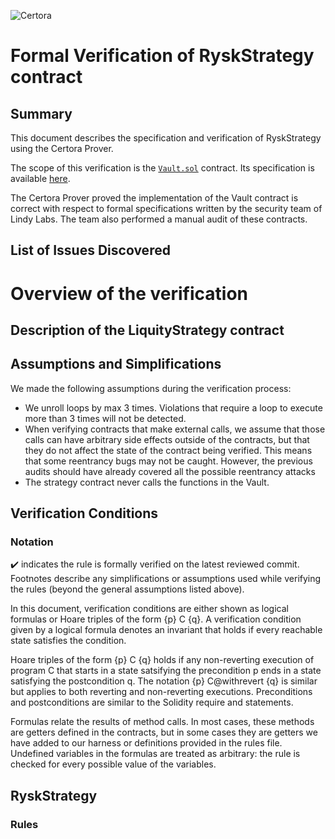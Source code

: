 ![Certora](https://hackmd.io/_uploads/H1yqrfBZY.png)
# Formal Verification of RyskStrategy contract

## Summary

This document describes the specification and verification of RyskStrategy using the Certora Prover. 

The scope of this verification is the [`Vault.sol`](https://github.com/lindy-labs/sc_solidity-contracts/blob/main/contracts/Vault.sol) contract. Its specification is available [here](specs/Vault.spec).

The Certora Prover proved the implementation of the Vault contract is correct with respect to formal specifications written by the security team of Lindy Labs.  The team also performed a manual audit of these contracts.

## List of Issues Discovered

# Overview of the verification

## Description of the LiquityStrategy contract

## Assumptions and Simplifications

We made the following assumptions during the verification process:

- We unroll loops by max 3 times. Violations that require a loop to execute more than 3 times will not be detected.
- When verifying contracts that make external calls, we assume that those calls can have arbitrary side effects outside of the contracts, but that they do not affect the state of the contract being verified. This means that some reentrancy bugs may not be caught. However, the previous audits should have already covered all the possible reentrancy attacks
- The strategy contract never calls the functions in the Vault.

## Verification Conditions
### Notation
✔️ indicates the rule is formally verified on the latest reviewed commit. Footnotes describe any simplifications or assumptions used while verifying the rules (beyond the general assumptions listed above).


In this document, verification conditions are either shown as logical formulas or Hoare triples of the form {p} C {q}. A verification condition given by a logical formula denotes an invariant that holds if every reachable state satisfies the condition.

Hoare triples of the form {p} C {q} holds if any non-reverting execution of program C that starts in a state satsifying the precondition p ends in a state satisfying the postcondition q. The notation {p} C@withrevert {q} is similar but applies to both reverting and non-reverting executions. Preconditions and postconditions are similar to the Solidity require and statements.

Formulas relate the results of method calls. In most cases, these methods are getters defined in the contracts, but in some cases they are getters we have added to our harness or definitions provided in the rules file. Undefined variables in the formulas are treated as arbitrary: the rule is checked for every possible value of the variables.

## RyskStrategy

### Rules